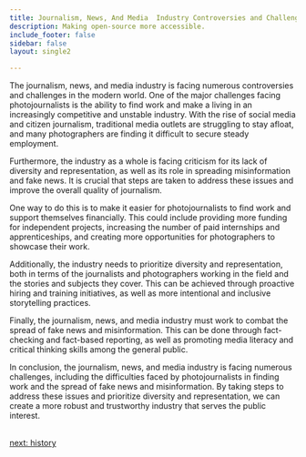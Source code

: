 ```yaml
---
title: Journalism, News, And Media  Industry Controversies and Challenges
description: Making open-source more accessible.
include_footer: false
sidebar: false
layout: single2

---
```


<p>
The journalism, news, and media industry is facing numerous controversies and challenges in the modern world. One of the major challenges facing photojournalists is the ability to find work and make a living in an increasingly competitive and unstable industry. With the rise of social media and citizen journalism, traditional media outlets are struggling to stay afloat, and many photographers are finding it difficult to secure steady employment.

Furthermore, the industry as a whole is facing criticism for its lack of diversity and representation, as well as its role in spreading misinformation and fake news. It is crucial that steps are taken to address these issues and improve the overall quality of journalism.

One way to do this is to make it easier for photojournalists to find work and support themselves financially. This could include providing more funding for independent projects, increasing the number of paid internships and apprenticeships, and creating more opportunities for photographers to showcase their work.

Additionally, the industry needs to prioritize diversity and representation, both in terms of the journalists and photographers working in the field and the stories and subjects they cover. This can be achieved through proactive hiring and training initiatives, as well as more intentional and inclusive storytelling practices.

Finally, the journalism, news, and media industry must work to combat the spread of fake news and misinformation. This can be done through fact-checking and fact-based reporting, as well as promoting media literacy and critical thinking skills among the general public.

In conclusion, the journalism, news, and media industry is facing numerous challenges, including the difficulties faced by photojournalists in finding work and the spread of fake news and misinformation. By taking steps to address these issues and prioritize diversity and representation, we can create a more robust and trustworthy industry that serves the public interest.

<br>
<a href="https://workdojos.com/photojournalist/history">next: history</a>
</p>